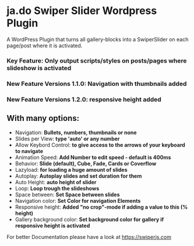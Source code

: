 # ja.do Swiper Slider Wordpress Plugin


A WordPress Plugin that turns all gallery-blocks into a SwiperSlider on each page/post where it is activated.

<h3>Key Feature: Only output scripts/styles on posts/pages where slideshow is activated</h3>

<h3>New Feature Versions 1.1.0: Navigation with thumbnails added</h3>
<h3>New Feature Versions 1.2.0: responsive height added</h3>


<h2>With many options:</h2>

<ul>

<li>Navigation: <strong>Bullets, numbers, thumbnails or none</strong></li>
<li>Slides per View: <strong>type 'auto' or any number</strong></li>
<li>Allow Keybord Control: <strong>to give access to the arrows of your keyboard to navigate</strong></li>
<li>Animation Speed: <strong>Add Number to edit speed - default is 400ms</strong></li>
<li>Behavior: <strong>Slide (default), Cube, Fade, Cards or Coverflow</strong></li>
<li>Lazyload: <strong>for loading a huge amount of slides</strong></li>
<li>Autoplay: <strong>Autoplay slides and set duration for them</strong></li>
<li>Auto Height: <strong>auto height of slider</strong></li>
<li>Loop: <strong>Loop trough the slideshows</strong></li>
<li>Space between: <strong>Set Space between slides</strong></li>
<li>Navigation color: <strong>Set Color for navigation Elements</strong></li>
<li>Responsive height: <strong>Added "no crop"-mode if adding a value to this (% height)</strong></li>
<li>Gallery background color: <strong>Set background color for gallery if responsive height is activated</strong></li>


</ul>

For better Documentation please have a look at https://swiperjs.com
